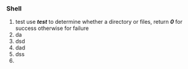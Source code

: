 ### Shell

1. test
use ***test*** to determine whether a directory or files, return ***0*** for success otherwise for failure
2. da
3. dsd
4. dad
5. dss
6. 
